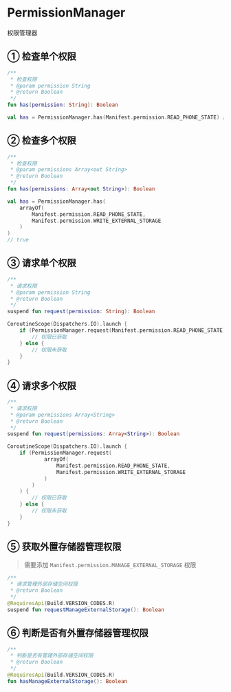# PermissionManager

权限管理器

## ① 检查单个权限

```kotlin
/**
 * 检查权限
 * @param permission String
 * @return Boolean
 */
fun has(permission: String): Boolean
```

```kotlin
val has = PermissionManager.has(Manifest.permission.READ_PHONE_STATE) // true
```

## ② 检查多个权限

```kotlin
/**
 * 检查权限
 * @param permissions Array<out String>
 * @return Boolean
 */
fun has(permissions: Array<out String>): Boolean
```

```kotlin
val has = PermissionManager.has(
    arrayOf(
        Manifest.permission.READ_PHONE_STATE,
        Manifest.permission.WRITE_EXTERNAL_STORAGE
    )
)
// true
```

## ③ 请求单个权限

```kotlin
/**
 * 请求权限
 * @param permission String
 * @return Boolean
 */
suspend fun request(permission: String): Boolean
```

```kotlin
CoroutineScope(Dispatchers.IO).launch {
    if (PermissionManager.request(Manifest.permission.READ_PHONE_STATE)) {
        // 权限已获取
    } else {
        // 权限未获取
    }
}
```

## ④ 请求多个权限

```kotlin
/**
 * 请求权限
 * @param permissions Array<String>
 * @return Boolean
 */
suspend fun request(permissions: Array<String>): Boolean
```

```kotlin
CoroutineScope(Dispatchers.IO).launch {
    if (PermissionManager.request(
            arrayOf(
                Manifest.permission.READ_PHONE_STATE,
                Manifest.permission.WRITE_EXTERNAL_STORAGE
            )
        )
    ) {
        // 权限已获取
    } else {
        // 权限未获取
    }
}
```

## ⑤ 获取外置存储器管理权限

> 需要添加 `Manifest.permission.MANAGE_EXTERNAL_STORAGE` 权限

```kotlin
/**
 * 请求管理外部存储空间权限
 * @return Boolean
 */
@RequiresApi(Build.VERSION_CODES.R)
suspend fun requestManageExternalStorage(): Boolean
```

## ⑥ 判断是否有外置存储器管理权限

```kotlin
/**
 * 判断是否有管理外部存储空间权限
 * @return Boolean
 */
@RequiresApi(Build.VERSION_CODES.R)
fun hasManageExternalStorage(): Boolean
```